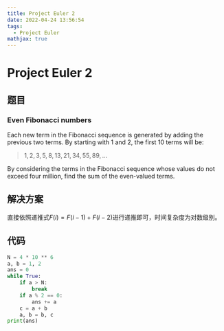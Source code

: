 ```yaml
---
title: Project Euler 2
date: 2022-04-24 13:56:54
tags: 
  - Project Euler
mathjax: true
---
```

<escape><!-- more --></escape>

# Project Euler 2
## 题目
### Even Fibonacci numbers


Each new term in the Fibonacci sequence is generated by adding the previous two terms. By starting with 1 and 2, the first 10 terms will be:
> $1, 2, 3, 5, 8, 13, 21, 34, 55, 89, \dots$

By considering the terms in the Fibonacci sequence whose values do not exceed four million, find the sum of the even-valued terms.

## 解决方案

直接依照递推式$F(i)=F(i-1)+F(i-2)$进行递推即可，时间复杂度为对数级别。

## 代码

```Python
N = 4 * 10 ** 6
a, b = 1, 2
ans = 0
while True:
    if a > N:
        break
    if a % 2 == 0:
        ans += a
    c = a + b
    a, b = b, c
print(ans)
```